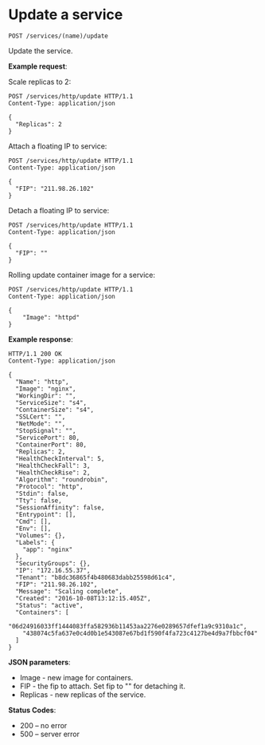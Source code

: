 # Update a service

`POST /services/(name)/update`

Update the service.

**Example request**:

Scale replicas to 2:

```
POST /services/http/update HTTP/1.1
Content-Type: application/json

{
  "Replicas": 2
}
```

Attach a floating IP to service:

```
POST /services/http/update HTTP/1.1
Content-Type: application/json

{
  "FIP": "211.98.26.102"
}
```

Detach a floating IP to service:

```
POST /services/http/update HTTP/1.1
Content-Type: application/json

{
  "FIP": ""
}
```

Rolling update container image for a service:

```
POST /services/http/update HTTP/1.1
Content-Type: application/json

{
    "Image": "httpd"
}
```

**Example response**:

```
HTTP/1.1 200 OK
Content-Type: application/json

{
  "Name": "http",
  "Image": "nginx",
  "WorkingDir": "",
  "ServiceSize": "s4",
  "ContainerSize": "s4",
  "SSLCert": "",
  "NetMode": "",
  "StopSignal": "",
  "ServicePort": 80,
  "ContainerPort": 80,
  "Replicas": 2,
  "HealthCheckInterval": 5,
  "HealthCheckFall": 3,
  "HealthCheckRise": 2,
  "Algorithm": "roundrobin",
  "Protocol": "http",
  "Stdin": false,
  "Tty": false,
  "SessionAffinity": false,
  "Entrypoint": [],
  "Cmd": [],
  "Env": [],
  "Volumes": {},
  "Labels": {
    "app": "nginx"
  },
  "SecurityGroups": {},
  "IP": "172.16.55.37",
  "Tenant": "b8dc36865f4b480683dabb25598d61c4",
  "FIP": "211.98.26.102",
  "Message": "Scaling complete",
  "Created": "2016-10-08T13:12:15.405Z",
  "Status": "active",
  "Containers": [
    "06d24916033ff1444083ffa582936b11453aa2276e0289657dfef1a9c9310a1c",
    "438074c5fa637e0c4d0b1e543087e67bd1f590f4fa723c4127be4d9a7fbbcf04"
  ]
}
```

**JSON parameters**:

* Image - new image for containers.
* FIP - the fip to attach. Set fip to "" for detaching it.
* Replicas - new replicas of the service.

**Status Codes**:

* 200 – no error
* 500 – server error

